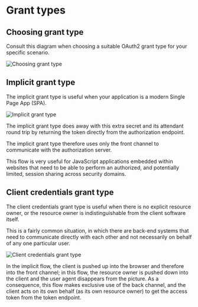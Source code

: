 # Grant types

## Choosing grant type

Consult this diagram when choosing a suitable OAuth2 grant type for your specific scenario.

![Choosing grant type](https://github.com/kristianmandrup/bitbucket-auth/blob/master/docs/images/grant-types/Choosing-grant-type.png "Choosing grant type")

## Implicit grant type

The implicit grant type is useful when your application is a modern Single Page App (SPA).

![Implicit grant type](https://github.com/kristianmandrup/bitbucket-auth/blob/master/docs/images/grant-types/Implicit-grant-type.png "Implicit grant type")

The implicit grant type does away with this extra secret and its attendant round trip by returning the token directly from the authorization endpoint.

The implicit grant type therefore uses only the front channel to communicate with the authorization server.

This flow is very useful for JavaScript applications embedded within websites that need to be able to perform an authorized, and potentially limited, session sharing across security domains.

## Client credentials grant type

The client credentials grant type is useful when there is no explicit resource owner, or the resource owner is indistinguishable from the client software itself.

This is a fairly common situation, in which there are back-end systems that need to communicate directly with each other and not necessarily on behalf of any one particular user.

![Client credentials grant type](https://github.com/kristianmandrup/bitbucket-auth/blob/master/docs/images/grant-types/Client-credentials-grant-type.png "Client credentials grant type")

In the implicit flow, the client is pushed up into the browser and therefore into the front channel; in this flow, the resource owner is pushed down into the client and the user agent disappears from the picture. As a consequence, this flow makes exclusive use of the back channel, and the client acts on its own behalf (as its own resource owner) to get the access token from the token endpoint.
